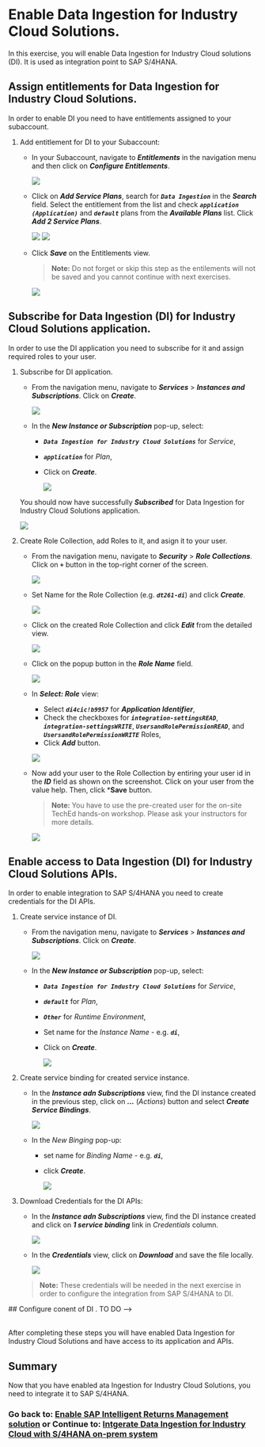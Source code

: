 # Enable Data Ingestion for Industry Cloud Solutions.

In this exercise, you will enable Data Ingestion for Industry Cloud solutions (DI). It is used as integration point to SAP S/4HANA.

## Assign entitlements for Data Ingestion for Industry Cloud Solutions.

In order to enable DI you need to have entitlements assigned to your subaccount.

1. Add entitlement for DI to your Subaccount:

   - In your Subaccount, navigate to  ***Entitlements*** in the navigation menu and then click on ***Configure Entitlements***.
            
      ![](/exercises/ex1/images/19.png)

   - Click on ***Add Service Plans***, search for ***`Data Ingestion`*** in the ***Search*** field. Select the entitlement from the list and check ***`application (Application)`*** and ***`default`*** plans from the ***Available Plans*** list. Click ***Add 2 Service Plans***.
      
      ![](/exercises/ex1/images/20.png)
      ![](/exercises/ex1/images/21.png)

   - Click ***Save*** on the Entitlements view.
      > **Note:** Do not forget or skip this step as the entilements will not be saved and you cannot continue with next exercises. 
      
      ![](/exercises/ex1/images/22.png)

## Subscribe for Data Ingestion (DI) for Industry Cloud Solutions application.
In order to use the DI application you need to subscribe for it and assign required roles to your user.

1. Subscribe for DI application.

   - From the navigation menu, navigate to ***Services*** > ***Instances and Subscriptions***. Click on ***Create***.

      ![](/exercises/ex1/images/23.png)

   - In the ***New Instance or Subscription*** pop-up, select:
     - ***`Data Ingestion for Industry Cloud Solutions`*** for *Service*,
     - ***`application`*** for *Plan*,
     - Click on ***Create***.

        ![](/exercises/ex1/images/24.png)

    You should now have successfully ***Subscribed*** for Data Ingestion for Industry Cloud Solutions application.

      ![](/exercises/ex1/images/25.png)

2. Create Role Collection, add Roles to it, and asign it to your user.
   - From the navigation menu, navigate to ***Security*** > ***Role Collections***. Click on ***`+`*** button in the top-right corner of the screen.

      ![](/exercises/ex1/images/26.png)
  
   - Set Name for the Role Collection (e.g. ***`dt261-di`***) and click ***Create***.

      ![](/exercises/ex1/images/27.png)
   
   - Click on the created Role Collection and click ***Edit*** from the detailed view.

      ![](/exercises/ex1/images/28.png)

   - Click on the popup button in the ***Role Name*** field.

      ![](/exercises/ex1/images/29.png)

   - In ***Select: Role*** view:
     - Select ***`di4cic!b9957`*** for ***Application Identifier***, 
     - Check the checkboxes for ***`integration-settingsREAD`***, ***`integration-settingsWRITE`***, ***`UsersandRolePermissionREAD`***, and ***`UsersandRolePermissionWRITE`*** Roles,
     - Click ***Add*** button.

      ![](/exercises/ex1/images/30.png)
   
   - Now add your user to the Role Collection by entiring your user id in the ***ID*** field as shown on the screenshot. Click on your user from the value help. Then, click ***Save** button.

      > **Note:** You have to use the pre-created user for the on-site TechEd hands-on workshop. Please ask your instructors for more details.  

      ![](/exercises/ex1/images/31.png)

## Enable access to Data Ingestion (DI) for Industry Cloud Solutions APIs.
In order to enable integration to SAP S/4HANA you need to create credentials for the DI APIs.

1. Create service instance of DI.

   - From the navigation menu, navigate to ***Services*** > ***Instances and Subscriptions***. Click on ***Create***.

      ![](/exercises/ex1/images/32.png)

   - In the ***New Instance or Subscription*** pop-up, select:
     - ***`Data Ingestion for Industry Cloud Solutions`*** for *Service*,
     - ***`default`*** for *Plan*,
     - ***`Other`*** for *Runtime Environment*,
     - Set name for the *Instance Name* - e.g. ***`di`***,
     - Click on ***Create***.

        ![](/exercises/ex1/images/33.png)

2. Create service binding for created service instance.

   - In the ***Instance adn Subscriptions*** view, find the DI instance created in the previous step, click on ***...*** (*Actions*) button and select ***Create Service Bindings***.

      ![](/exercises/ex1/images/34.png)

   - In the *New Binging* pop-up:
       - set name for *Binding Name* - e.g. ***`di`***, 
       - click ***Create***.
         
         ![](/exercises/ex1/images/35.png)

3. Download Credentials for the DI APIs:
   
   - In the ***Instance adn Subscriptions*** view, find the DI instance created and click on  ***1 service binding*** link in *Credentials* column.
      
      ![](/exercises/ex1/images/36.png)
   
   - In the ***Credentials*** view, click on  ***Download*** and save the file locally.
      
      ![](/exercises/ex1/images/37.png)
   
   > **Note:** These credentials will be needed in the next exercise in order to configure the integration from SAP S/4HANA to DI.

<!-->
## Configure conent of DI .
TO DO
-->

<br>After completing these steps you will have enabled Data Ingestion for Industry Cloud Solutions and have access to its application and APIs.

## Summary

Now that you have enabled ata Ingestion for Industry Cloud Solutions, you need to integrate it to SAP S/4HANA.
<br>
### Go back to: [Enable SAP Intelligent Returns Management solution](../ex0/README.md) or Continue to: [Intgerate Data Ingestion for Industry Cloud with S/4HANA on-prem system](exercises/ex2/README.md)